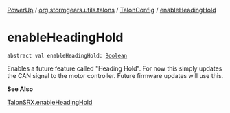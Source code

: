 [PowerUp](../../index.md) / [org.stormgears.utils.talons](../index.md) / [TalonConfig](index.md) / [enableHeadingHold](./enable-heading-hold.md)

# enableHeadingHold

`abstract val enableHeadingHold: `[`Boolean`](https://kotlinlang.org/api/latest/jvm/stdlib/kotlin/-boolean/index.html)

Enables a future feature called "Heading Hold". For now this simply updates the CAN signal to the motor
controller. Future firmware updates will use this.

**See Also**

[TalonSRX.enableHeadingHold](#)

